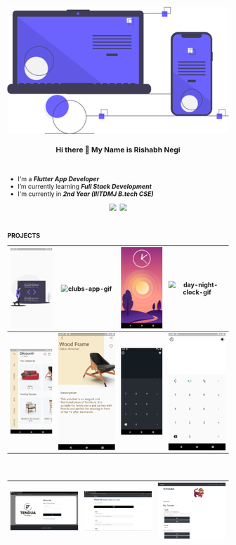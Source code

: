 ![Banner](https://github.com/Rishabh-Negi/project_gallery/blob/master/banner.svg?raw=true)

<h3><p align="center">Hi there 👋 My Name is Rishabh Negi</p></h3>
<br>

- I'm a ***Flutter App Developer***
- I’m currently learning ***Full Stack Development***
- I'm currently in ***2nd Year (IIITDMJ B.tech CSE)***

<p align="center">
<a href="https://www.instagram.com/rishabh_negi_04/"><img height="30" src="https://github.com/WaylonWalker/WaylonWalker/blob/main/icon/instagram.jpg?raw=true"></a>
&nbsp;<a href="https://www.linkedin.com/in/rishabh-negi-6413b91b4/"><img height="30" src="https://github.com/WaylonWalker/WaylonWalker/blob/main/icon/linkedin.png?raw=true"></a>
</p>

<br>

**PROJECTS**

<!-- update clubs apps gif (change and align font) -->


|![clubs-app-photo](https://github.com/Rishabh-Negi/project_gallery/blob/master/clubs/technical.PNG?raw=true) |![clubs-app-gif](https://github.com/Rishabh-Negi/project_gallery/blob/master/clubs/clubs.gif?raw=true) |![day-night-clock](https://github.com/Rishabh-Negi/project_gallery/blob/master/clock/day.PNG?raw=true) |![day-night-clock-gif](https://github.com/Rishabh-Negi/project_gallery/blob/master/clock/clock.gif?raw=true)|
|-|-|-|-|
|![Furniture-app](https://github.com/Rishabh-Negi/Furniture_Shop/blob/master/gallery/homeScreen.PNG?raw=true)|![Furniture-app](https://github.com/Rishabh-Negi/Furniture_Shop/blob/master/gallery/itemScreen.PNG?raw=true)|![calculator-dark](https://github.com/Rishabh-Negi/project_gallery/blob/master/calculator/cal_dark.PNG?raw=true)|![calculator-dark](https://github.com/Rishabh-Negi/project_gallery/blob/master/calculator/cal_light.PNG?raw=true)|
<!-- 
&nbsp;
&nbsp; -->
<br>
<br>

|![tendua-login](https://github.com/Rishabh-Negi/project_gallery/blob/master/tendua/login.PNG?raw=true)|![tendua-home](https://github.com/Rishabh-Negi/project_gallery/blob/master/tendua/home.PNG?raw=true)|![tendua-tweet](https://github.com/Rishabh-Negi/project_gallery/blob/master/tendua/tweet.PNG?raw=true)|
|-|-|-|


<!-- 
**SKILLS:**
- Dart
- Javas
- C++/C
- Python
- HTML
- CSS
- JAVASCRIPT
- SQL
- SQLITE
- MONGODB
- REST API
- FIREBASE
- HIVE -->

<!-- uncomment this for banner for contact me
<img src="https://drive.google.com/uc?export=view&id=1VJoJcKf-2k-wtNTMpz00G3tSOm9nklJf" style="width: 100%; height: 40%" title="banner" /> -->


<!-- uncomment this to add card to display github content
<br>
<br>

<p align="center">
<img align="center" src="https://github-readme-stats.vercel.app/api/?username=Rishabh-Negi&count_private=true&show_icons=true&theme=tokyonight" />
</p> -->